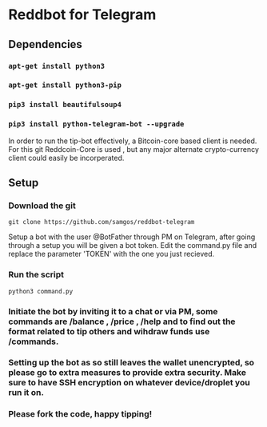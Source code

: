 # Reddbot for Telegram 

## Dependencies 

### `apt-get install python3`
### `apt-get install python3-pip`
### `pip3 install beautifulsoup4`
### `pip3 install python-telegram-bot --upgrade`

In order to run the tip-bot effectively, a Bitcoin-core based client is needed. For this git Reddcoin-Core is used , but any major alternate crypto-currency client could easily be incorperated. 

## Setup

### Download the git
`git clone https://github.com/samgos/reddbot-telegram`

Setup a bot with the user @BotFather through PM on Telegram, after going through a setup you will be given a bot token. Edit the command.py file and replace the parameter 'TOKEN' with the one you just recieved. 

### Run the script 
`python3 command.py`

### Initiate the bot by inviting it to a chat or via PM, some commands are /balance , /price , /help and to find out the format related to tip others and wihdraw funds use /commands.

### Setting up the bot as so still leaves the wallet unencrypted, so please go to extra measures to provide extra security. Make sure to have SSH encryption on whatever device/droplet you run it on. 

### Please fork the code, happy tipping! 



